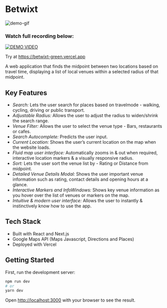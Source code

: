 # Betwixt

<img src="public/demo.gif" alt="demo-gif">

### Watch full recording below:

[![DEMO VIDEO](https://img.youtube.com/vi/lxNTDkRQrRQ/hqdefault.jpg)](https://www.youtube.com/watch?v=lxNTDkRQrRQ)

Try at https://betwixt-green.vercel.app

A web application that finds the midpoint between two locations based on travel time, displaying a list of local venues within a selected radius of that midpoint.

## Key Features

- _Search:_ Lets the user search for places based on travelmode - walking, cycling, driving or public transport.
- _Adjustable Radius:_ Allows the user to adjust the radius to widen/shrink the search range.
- _Venue Filter:_ Allows the user to select the venue type - Bars, restaurants or cafes.
- _Search Autocomplete:_ Predicts the user input.
- _Current Location:_ Shows the user’s current location on the map when the website loads.
- _Fluid map user interface:_ Automatically zooms in & out when required, interactive location markers & a visually responsive radius.
- _Sort:_ Lets the user sort the venue list by - Rating or Distance from midpoint.
- _Detailed Venue Details Modal:_ Shows the user important venue information such as rating, contact details and opening hours at a glance.
- _Interactive Markers and InfoWindows:_ Shows key venue information as you hover over the list of venues or markers on the map.
- _Intuitive & modern user interface:_ Allows the user to instantly & instinctively know how to use the app.

## Tech Stack

- Built with React and Next.js
- Google Maps API (Maps Javascript, Directions and Places)
- Deployed with Vercel

## Getting Started

First, run the development server:

```bash
npm run dev
# or
yarn dev
```

Open [http://localhost:3000](http://localhost:3000) with your browser to see the result.
